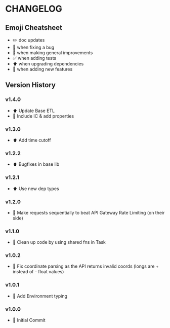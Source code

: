 # CHANGELOG

## Emoji Cheatsheet
- :pencil2: doc updates
- :bug: when fixing a bug
- :rocket: when making general improvements
- :white_check_mark: when adding tests
- :arrow_up: when upgrading dependencies
- :tada: when adding new features

## Version History

### v1.4.0

- :arrow_up: Update Base ETL
- :rocket: Include IC & add properties

### v1.3.0

- :arrow_up: Add time cutoff

### v1.2.2

- :arrow_up: Bugfixes in base lib

### v1.2.1

- :arrow_up: Use new dep types

### v1.2.0

- :rocket: Make requests sequentially to beat API Gateway Rate Limiting (on their side)

### v1.1.0

- :rocket: Clean up code by using shared fns in Task

### v1.0.2

- :bug: Fix coordinate parsing as the API returns invalid coords (longs are + instead of - float values)

### v1.0.1

- :rocket: Add Environment typing

### v1.0.0

- :tada: Initial Commit
